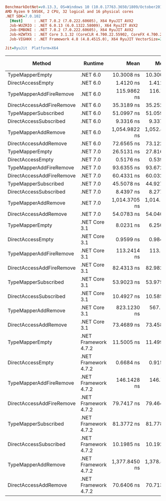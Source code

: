 ``` ini

BenchmarkDotNet=v0.13.3, OS=Windows 10 (10.0.17763.3650/1809/October2018Update/Redstone5), VM=Hyper-V
AMD Ryzen 9 5950X, 2 CPU, 32 logical and 16 physical cores
.NET SDK=7.0.102
  [Host]     : .NET 7.0.2 (7.0.222.60605), X64 RyuJIT AVX2
  Job-WUZRIO : .NET 6.0.13 (6.0.1322.58009), X64 RyuJIT AVX2
  Job-EMBONI : .NET 7.0.2 (7.0.222.60605), X64 RyuJIT AVX2
  Job-HZWTXS : .NET Core 3.1.32 (CoreCLR 4.700.22.55902, CoreFX 4.700.22.56512), X64 RyuJIT AVX2
  Job-VIGHHX : .NET Framework 4.8 (4.8.4515.0), X64 RyuJIT VectorSize=256

Jit=RyuJit  Platform=X64  

```
|                    Method |              Runtime |          Mean |        Median | Ratio |   Gen0 | Allocated | Alloc Ratio |
|-------------------------- |--------------------- |--------------:|--------------:|------:|-------:|----------:|------------:|
|           TypeMapperEmpty |             .NET 6.0 |    10.3008 ns |    10.3003 ns |     ? | 0.0038 |      64 B |           ? |
|         DirectAccessEmpty |             .NET 6.0 |     1.4120 ns |     1.4119 ns |     ? |      - |         - |           ? |
|   TypeMapperAddFireRemove |             .NET 6.0 |   115.9862 ns |   116.7608 ns |     ? | 0.0134 |     224 B |           ? |
| DirectAccessAddFireRemove |             .NET 6.0 |    35.3189 ns |    35.2522 ns |     ? | 0.0114 |     192 B |           ? |
|      TypeMapperSubscribed |             .NET 6.0 |    51.0997 ns |    51.0596 ns |     ? | 0.0057 |      96 B |           ? |
|    DirectAccessSubscribed |             .NET 6.0 |     9.3316 ns |     9.3373 ns |     ? | 0.0038 |      64 B |           ? |
|       TypeMapperAddRemove |             .NET 6.0 | 1,054.9822 ns | 1,052.8042 ns |     ? | 0.0191 |     344 B |           ? |
|     DirectAccessAddRemove |             .NET 6.0 |    72.6565 ns |    73.1223 ns |     ? | 0.0091 |     152 B |           ? |
|           TypeMapperEmpty |             .NET 7.0 |    26.5131 ns |    27.8161 ns |     ? | 0.0038 |      64 B |           ? |
|         DirectAccessEmpty |             .NET 7.0 |     0.5176 ns |     0.5394 ns |     ? |      - |         - |           ? |
|   TypeMapperAddFireRemove |             .NET 7.0 |    93.6355 ns |    93.6724 ns |     ? | 0.0134 |     224 B |           ? |
| DirectAccessAddFireRemove |             .NET 7.0 |    60.4331 ns |    60.0327 ns |     ? | 0.0114 |     192 B |           ? |
|      TypeMapperSubscribed |             .NET 7.0 |    45.5078 ns |    44.9274 ns |     ? | 0.0057 |      96 B |           ? |
|    DirectAccessSubscribed |             .NET 7.0 |     8.4397 ns |     8.2777 ns |     ? | 0.0038 |      64 B |           ? |
|       TypeMapperAddRemove |             .NET 7.0 | 1,014.3705 ns | 1,014.1324 ns |     ? | 0.0191 |     344 B |           ? |
|     DirectAccessAddRemove |             .NET 7.0 |    54.0783 ns |    54.0402 ns |     ? | 0.0091 |     152 B |           ? |
|           TypeMapperEmpty |        .NET Core 3.1 |     8.0231 ns |     6.2502 ns |     ? | 0.0038 |      64 B |           ? |
|         DirectAccessEmpty |        .NET Core 3.1 |     0.9599 ns |     0.9844 ns |     ? |      - |         - |           ? |
|   TypeMapperAddFireRemove |        .NET Core 3.1 |   113.2414 ns |   113.1470 ns |     ? | 0.0134 |     224 B |           ? |
| DirectAccessAddFireRemove |        .NET Core 3.1 |    82.4313 ns |    82.9828 ns |     ? | 0.0114 |     192 B |           ? |
|      TypeMapperSubscribed |        .NET Core 3.1 |    53.9023 ns |    53.9750 ns |     ? | 0.0057 |      96 B |           ? |
|    DirectAccessSubscribed |        .NET Core 3.1 |    10.4927 ns |    10.5855 ns |     ? | 0.0038 |      64 B |           ? |
|       TypeMapperAddRemove |        .NET Core 3.1 |   823.1230 ns |   567.1335 ns |     ? | 0.0200 |     344 B |           ? |
|     DirectAccessAddRemove |        .NET Core 3.1 |    73.4689 ns |    73.4582 ns |     ? | 0.0091 |     152 B |           ? |
|           TypeMapperEmpty | .NET Framework 4.7.2 |    11.5005 ns |    11.4999 ns |     ? | 0.0102 |      64 B |           ? |
|         DirectAccessEmpty | .NET Framework 4.7.2 |     0.6684 ns |     0.9151 ns |     ? |      - |         - |           ? |
|   TypeMapperAddFireRemove | .NET Framework 4.7.2 |   146.1428 ns |   146.7405 ns |     ? | 0.0355 |     225 B |           ? |
| DirectAccessAddFireRemove | .NET Framework 4.7.2 |    79.7417 ns |    79.4642 ns |     ? | 0.0305 |     193 B |           ? |
|      TypeMapperSubscribed | .NET Framework 4.7.2 |    81.3772 ns |    81.7788 ns |     ? | 0.0153 |      96 B |           ? |
|    DirectAccessSubscribed | .NET Framework 4.7.2 |    10.1985 ns |    10.1920 ns |     ? | 0.0102 |      64 B |           ? |
|       TypeMapperAddRemove | .NET Framework 4.7.2 | 1,377.8450 ns | 1,378.8269 ns |     ? | 0.0534 |     345 B |           ? |
|     DirectAccessAddRemove | .NET Framework 4.7.2 |    70.6406 ns |    70.7131 ns |     ? | 0.0242 |     152 B |           ? |
